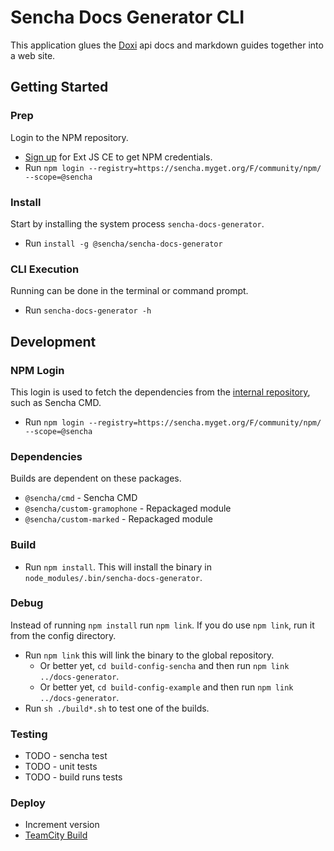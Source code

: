 # Sencha Docs Generator CLI
This application glues the [Doxi](https://github.com/sencha/doxi) api docs and markdown guides together into a web site. 

## Getting Started

### Prep
Login to the NPM repository.

* [Sign up](https://www.sencha.com/products/extjs/communityedition/) for Ext JS CE to get NPM credentials.
* Run `npm login --registry=https://sencha.myget.org/F/community/npm/ --scope=@sencha`

### Install
Start by installing the system process `sencha-docs-generator`.

* Run `install -g @sencha/sencha-docs-generator`

### CLI Execution
Running can be done in the terminal or command prompt. 

* Run `sencha-docs-generator -h`


## Development

### NPM Login
This login is used to fetch the dependencies from the [internal repository](https://sencha.myget.org/feed/internal/package/npm/@sencha/docs-generator), such as Sencha CMD. 

* Run `npm login --registry=https://sencha.myget.org/F/community/npm/ --scope=@sencha`

### Dependencies
Builds are dependent on these packages. 

* `@sencha/cmd` - Sencha CMD
* `@sencha/custom-gramophone` - Repackaged module
* `@sencha/custom-marked` - Repackaged module

### Build

* Run `npm install`. This will install the binary in `node_modules/.bin/sencha-docs-generator`.

### Debug
Instead of running `npm install` run `npm link`. If you do use `npm link`, run it from the config directory.

* Run `npm link` this will link the binary to the global repository. 
    * Or better yet, `cd build-config-sencha` and then run `npm link ../docs-generator`.
    * Or better yet, `cd build-config-example` and then run `npm link ../docs-generator`.
* Run `sh ./build*.sh` to test one of the builds.

### Testing

* TODO - sencha test
* TODO - unit tests
* TODO - build runs tests

### Deploy

* Increment version
* [TeamCity Build](https://teamcity.sencha.com/viewType.html?buildTypeId=EngineeringOperations_NodeModules_SenchaDocsGenerator)


